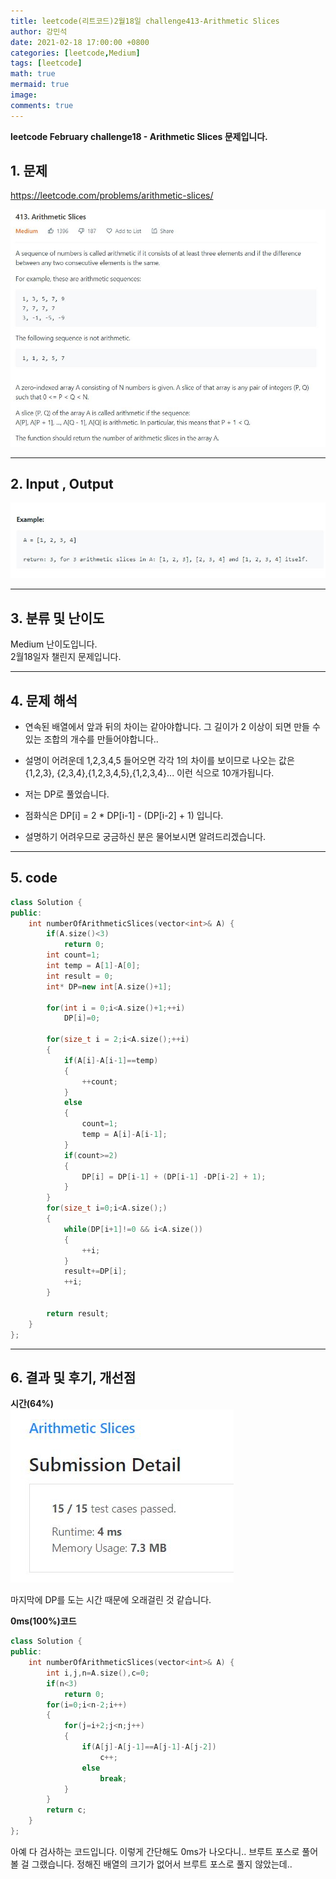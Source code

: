 ```yaml
---
title: leetcode(리트코드)2월18일 challenge413-Arithmetic Slices
author: 강민석
date: 2021-02-18 17:00:00 +0800
categories: [leetcode,Medium]
tags: [leetcode]
math: true
mermaid: true
image: 
comments: true
---
```


**leetcode February challenge18 - Arithmetic Slices 문제입니다.**

## 1. 문제
<https://leetcode.com/problems/arithmetic-slices/>  

![](/assets/img/sample/leetcode/413/Problem.JPG)  

-----  

## 2. Input , Output

![](/assets/img/sample/leetcode/413/input.JPG)  

-----  

## 3. 분류 및 난이도

Medium 난이도입니다.  
2월18일자 챌린지 문제입니다. 

-----  

## 4. 문제 해석

- 연속된 배열에서 앞과 뒤의 차이는 같아야합니다. 그 길이가 2 이상이 되면 만들 수 있는 조합의 개수를 만들어야합니다..
- 설명이 어려운데 1,2,3,4,5 들어오면 각각 1의 차이를 보이므로 나오는 값은 {1,2,3}, {2,3,4},{1,2,3,4,5},{1,2,3,4}... 이런 식으로 10개가됩니다.
- 저는 DP로 풀었습니다.

- 점화식은 DP[i] = 2 * DP[i-1] - (DP[i-2] + 1) 입니다.
- 설명하기 어려우므로 궁금하신 분은 물어보시면 알려드리겠습니다.




-----  

## 5. code

```c++
class Solution {
public:
    int numberOfArithmeticSlices(vector<int>& A) {
        if(A.size()<3)
            return 0;
        int count=1;
        int temp = A[1]-A[0];
        int result = 0;
        int* DP=new int[A.size()+1];

        for(int i = 0;i<A.size()+1;++i)
            DP[i]=0;
        
        for(size_t i = 2;i<A.size();++i)
        {
            if(A[i]-A[i-1]==temp)
            {
                ++count;
            }
            else
            {
                count=1;
                temp = A[i]-A[i-1];
            }
            if(count>=2)
            {
                DP[i] = DP[i-1] + (DP[i-1] -DP[i-2] + 1);
            }
        }
        for(size_t i=0;i<A.size();)
        {
            while(DP[i+1]!=0 && i<A.size())
            {
                ++i;
            }
            result+=DP[i];
            ++i;
        }
        
        return result;
    }
};
```

-----

## 6. 결과 및 후기, 개선점
  
**시간(64%)**  
![](/assets/img/sample/leetcode/413/result.JPG) 

마지막에 DP를 도는 시간 때문에 오래걸린 것 같습니다.

**0ms(100%)코드**

```c++
class Solution {
public:
    int numberOfArithmeticSlices(vector<int>& A) {
        int i,j,n=A.size(),c=0;
        if(n<3)
            return 0;
        for(i=0;i<n-2;i++)
        {
            for(j=i+2;j<n;j++)
            {
                if(A[j]-A[j-1]==A[j-1]-A[j-2])
                    c++;
                else
                    break;
            }
        }
        return c;
    }
};
```

아예 다 검사하는 코드입니다. 이렇게 간단해도 0ms가 나오다니..
브루트 포스로 풀어볼 걸 그랬습니다. 정해진 배열의 크기가 없어서 브루트 포스로 풀지 않았는데..



